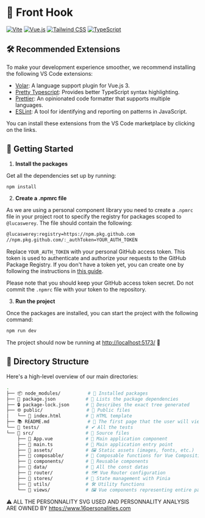 # 🚀 Front Hook

[![Vite](https://img.shields.io/badge/Vite-646CFF?style=for-the-badge&logo=vite&logoColor=white)](https://vitejs.dev/)
[![Vue.js](https://img.shields.io/badge/Vue.js-4FC08D?style=for-the-badge&logo=vue.js&logoColor=white)](https://vuejs.org/)
[![Tailwind CSS](https://img.shields.io/badge/Tailwind_CSS-38B2AC?style=for-the-badge&logo=tailwind-css&logoColor=white)](https://tailwindcss.com/)
[![TypeScript](https://img.shields.io/badge/TypeScript-3178C6?style=for-the-badge&logo=typescript&logoColor=white)](https://www.typescriptlang.org/)

## 🛠️ Recommended Extensions

To make your development experience smoother, we recommend installing the following VS Code extensions:

- [Volar](https://marketplace.visualstudio.com/items?itemName=johnsoncodehk.volar): A language support plugin for Vue.js 3.
- [Pretty Typescript](https://marketplace.visualstudio.com/items?itemName=runem.lit-plugin): Provides better TypeScript syntax highlighting.
- [Prettier](https://marketplace.visualstudio.com/items?itemName=esbenp.prettier-vscode): An opinionated code formatter that supports multiple languages.
- [ESLint](https://marketplace.visualstudio.com/items?itemName=dbaeumer.vscode-eslint): A tool for identifying and reporting on patterns in JavaScript.

You can install these extensions from the VS Code marketplace by clicking on the links.

## 🚀 Getting Started

1. **Install the packages**

Get all the dependencies set up by running:

```bash
npm install
```

2. **Create a .npmrc file**

As we are using a personal component library you need to create a `.npmrc` file in your project root to specify the registry for packages scoped to `@lucaswerey`. The file should contain the following:

```bash
@lucaswerey:registry=https://npm.pkg.github.com
//npm.pkg.github.com/:_authToken=YOUR_AUTH_TOKEN
```

Replace `YOUR_AUTH_TOKEN` with your personal GitHub access token. This token is used to authenticate and authorize your requests to the GitHub Package Registry. If you don't have a token yet, you can create one by following the instructions in [this guide](https://docs.github.com/en/authentication/keeping-your-account-and-data-secure/managing-your-personal-access-tokens).

Please note that you should keep your GitHub access token secret. Do not commit the `.npmrc` file with your token to the repository.

3. **Run the project**

Once the packages are installed, you can start the project with the following command:

```bash
npm run dev
```

The project should now be running at <http://localhost:5173/> 🎉

## 📁 Directory Structure

Here's a high-level overview of our main directories:

```bash
.
├── 📦 node_modules/          # 🧩 Installed packages
├── 📄 package.json           # 📝 Lists the package dependencies
├── 🔒 package-lock.json      # 🌳 Describes the exact tree generated
├── 🌐 public/                # 📂 Public files
│   └── 📄 index.html         # 📝 HTML template
├── 📚 README.md              # 📖 The first page that the user will view when visiting the repository.
└── 📂 tests/                 # ✔ All the tests
└── 📂 src/                   # 📂 Source files
    ├── 📄 App.vue            # 📝 Main application component
    ├── 📄 main.ts            # 🚀 Main application entry point
    ├── 📂 assets/            # 🖼️ Static assets (images, fonts, etc.)
    ├── 📂 composable/        # 🧩 Composable functions for Vue Composition API
    ├── 📂 components/        # 🧩 Reusable components
    ├── 📂 data/              # 💾 All the const datas
    ├── 📂 router/            # 🗺️ Vue Router configuration
    ├── 📂 stores/            # 🏪 State management with Pinia
    ├── 📂 utils/             # 🛠️ Utility functions
    └── 📂 views/             # 🖼️ Vue components representing entire pages
```

⚠️ ALL THE PERSONNALITY SVG USED AND PERSONNALITY ANALYSIS ARE OWNED BY https://www.16personalities.com
